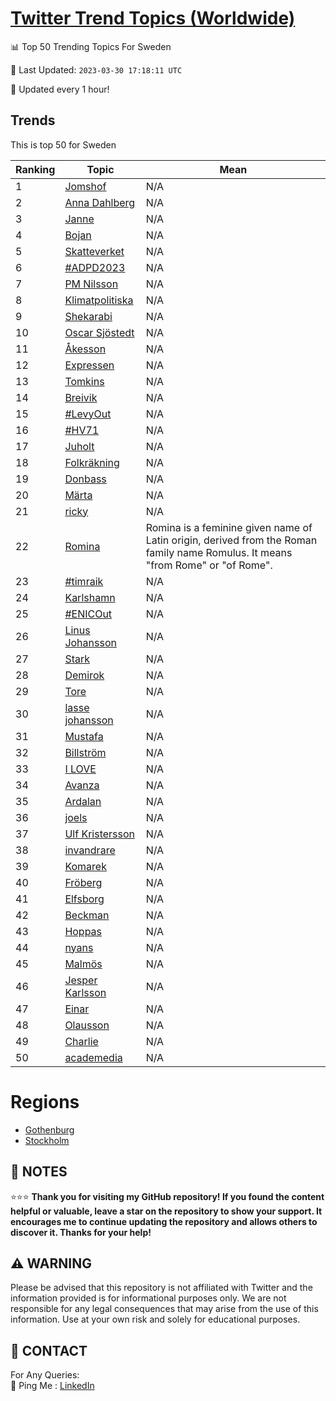 [Twitter Trend Topics (Worldwide)](https://github.com/ErcinDedeoglu/Twitter-Trend-Topics)
==========


📊 Top 50 Trending Topics For Sweden

📆 Last Updated: `2023-03-30 17:18:11 UTC`

🔧 Updated every 1 hour!


## Trends

This is top 50 for Sweden

| Ranking | Topic | Mean |
| ------- | ------------ | ------------ |
| 1 | [Jomshof](http://twitter.com/search?q=Jomshof) | N/A |
| 2 | [Anna Dahlberg](http://twitter.com/search?q=Anna+Dahlberg) | N/A |
| 3 | [Janne](http://twitter.com/search?q=Janne) | N/A |
| 4 | [Bojan](http://twitter.com/search?q=Bojan) | N/A |
| 5 | [Skatteverket](http://twitter.com/search?q=Skatteverket) | N/A |
| 6 | [#ADPD2023](http://twitter.com/search?q=%23ADPD2023) | N/A |
| 7 | [PM Nilsson](http://twitter.com/search?q=PM+Nilsson) | N/A |
| 8 | [Klimatpolitiska](http://twitter.com/search?q=Klimatpolitiska) | N/A |
| 9 | [Shekarabi](http://twitter.com/search?q=Shekarabi) | N/A |
| 10 | [Oscar Sjöstedt](http://twitter.com/search?q=Oscar+Sj%c3%b6stedt) | N/A |
| 11 | [Åkesson](http://twitter.com/search?q=%c3%85kesson) | N/A |
| 12 | [Expressen](http://twitter.com/search?q=Expressen) | N/A |
| 13 | [Tomkins](http://twitter.com/search?q=Tomkins) | N/A |
| 14 | [Breivik](http://twitter.com/search?q=Breivik) | N/A |
| 15 | [#LevyOut](http://twitter.com/search?q=%23LevyOut) | N/A |
| 16 | [#HV71](http://twitter.com/search?q=%23HV71) | N/A |
| 17 | [Juholt](http://twitter.com/search?q=Juholt) | N/A |
| 18 | [Folkräkning](http://twitter.com/search?q=Folkr%c3%a4kning) | N/A |
| 19 | [Donbass](http://twitter.com/search?q=Donbass) | N/A |
| 20 | [Märta](http://twitter.com/search?q=M%c3%a4rta) | N/A |
| 21 | [ricky](http://twitter.com/search?q=ricky) | N/A |
| 22 | [Romina](http://twitter.com/search?q=Romina) | Romina is a feminine given name of Latin origin, derived from the Roman family name Romulus. It means "from Rome" or "of Rome". |
| 23 | [#timraik](http://twitter.com/search?q=%23timraik) | N/A |
| 24 | [Karlshamn](http://twitter.com/search?q=Karlshamn) | N/A |
| 25 | [#ENICOut](http://twitter.com/search?q=%23ENICOut) | N/A |
| 26 | [Linus Johansson](http://twitter.com/search?q=Linus+Johansson) | N/A |
| 27 | [Stark](http://twitter.com/search?q=Stark) | N/A |
| 28 | [Demirok](http://twitter.com/search?q=Demirok) | N/A |
| 29 | [Tore](http://twitter.com/search?q=Tore) | N/A |
| 30 | [lasse johansson](http://twitter.com/search?q=lasse+johansson) | N/A |
| 31 | [Mustafa](http://twitter.com/search?q=Mustafa) | N/A |
| 32 | [Billström](http://twitter.com/search?q=Billstr%c3%b6m) | N/A |
| 33 | [I LOVE](http://twitter.com/search?q=I+LOVE) | N/A |
| 34 | [Avanza](http://twitter.com/search?q=Avanza) | N/A |
| 35 | [Ardalan](http://twitter.com/search?q=Ardalan) | N/A |
| 36 | [joels](http://twitter.com/search?q=joels) | N/A |
| 37 | [Ulf Kristersson](http://twitter.com/search?q=Ulf+Kristersson) | N/A |
| 38 | [invandrare](http://twitter.com/search?q=invandrare) | N/A |
| 39 | [Komarek](http://twitter.com/search?q=Komarek) | N/A |
| 40 | [Fröberg](http://twitter.com/search?q=Fr%c3%b6berg) | N/A |
| 41 | [Elfsborg](http://twitter.com/search?q=Elfsborg) | N/A |
| 42 | [Beckman](http://twitter.com/search?q=Beckman) | N/A |
| 43 | [Hoppas](http://twitter.com/search?q=Hoppas) | N/A |
| 44 | [nyans](http://twitter.com/search?q=nyans) | N/A |
| 45 | [Malmös](http://twitter.com/search?q=Malm%c3%b6s) | N/A |
| 46 | [Jesper Karlsson](http://twitter.com/search?q=Jesper+Karlsson) | N/A |
| 47 | [Einar](http://twitter.com/search?q=Einar) | N/A |
| 48 | [Olausson](http://twitter.com/search?q=Olausson) | N/A |
| 49 | [Charlie](http://twitter.com/search?q=Charlie) | N/A |
| 50 | [academedia](http://twitter.com/search?q=academedia) | N/A |



# Regions

* [Gothenburg](</Sweden/Gothenburg.md>)
* [Stockholm](</Sweden/Stockholm.md>)



## 📝 NOTES

⭐⭐⭐ **Thank you for visiting my GitHub repository! If you found the content helpful or valuable, leave a star on the repository to show your support. It encourages me to continue updating the repository and allows others to discover it. Thanks for your help!**


## ⚠️ WARNING

Please be advised that this repository is not affiliated with Twitter and the information provided is for informational purposes only. We are not responsible for any legal consequences that may arise from the use of this information. Use at your own risk and solely for educational purposes.


## 📨 CONTACT

 For Any Queries:  
            🏓 Ping Me : [LinkedIn](https://www.linkedin.com/in/ercindedeoglu/)
